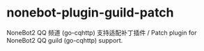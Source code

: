 # nonebot-plugin-guild-patch
NoneBot2 QQ 频道 (go-cqhttp) 支持适配补丁插件 / Patch plugin for NoneBot2 QQ guild (go-cqhttp) support.
